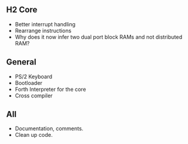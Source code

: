 ## H2 Core
* Better interrupt handling
* Rearrange instructions
* Why does it now infer two dual port block RAMs and not distributed RAM?

## General
* PS/2 Keyboard
* Bootloader
* Forth Interpreter for the core
* Cross compiler

## All
* Documentation, comments.
* Clean up code.
